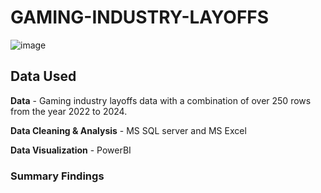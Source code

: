 # GAMING-INDUSTRY-LAYOFFS

![image](https://github.com/user-attachments/assets/6cd6f0c4-6829-48ae-90fc-2a0f8e33ac70)

## Data Used

**Data** - Gaming industry layoffs data with a combination of over 250 rows from the year 2022 to 2024.

**Data Cleaning & Analysis** - MS SQL server and MS Excel

**Data Visualization** - PowerBI

### Summary Findings
